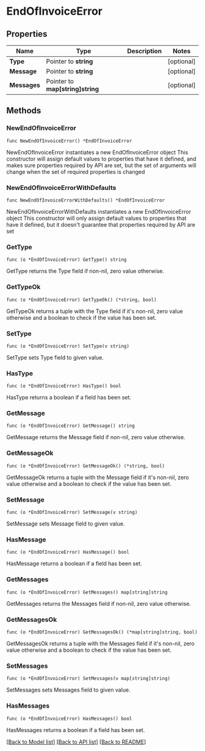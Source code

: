# EndOfInvoiceError

## Properties

Name | Type | Description | Notes
------------ | ------------- | ------------- | -------------
**Type** | Pointer to **string** |  | [optional] 
**Message** | Pointer to **string** |  | [optional] 
**Messages** | Pointer to **map[string]string** |  | [optional] 

## Methods

### NewEndOfInvoiceError

`func NewEndOfInvoiceError() *EndOfInvoiceError`

NewEndOfInvoiceError instantiates a new EndOfInvoiceError object
This constructor will assign default values to properties that have it defined,
and makes sure properties required by API are set, but the set of arguments
will change when the set of required properties is changed

### NewEndOfInvoiceErrorWithDefaults

`func NewEndOfInvoiceErrorWithDefaults() *EndOfInvoiceError`

NewEndOfInvoiceErrorWithDefaults instantiates a new EndOfInvoiceError object
This constructor will only assign default values to properties that have it defined,
but it doesn't guarantee that properties required by API are set

### GetType

`func (o *EndOfInvoiceError) GetType() string`

GetType returns the Type field if non-nil, zero value otherwise.

### GetTypeOk

`func (o *EndOfInvoiceError) GetTypeOk() (*string, bool)`

GetTypeOk returns a tuple with the Type field if it's non-nil, zero value otherwise
and a boolean to check if the value has been set.

### SetType

`func (o *EndOfInvoiceError) SetType(v string)`

SetType sets Type field to given value.

### HasType

`func (o *EndOfInvoiceError) HasType() bool`

HasType returns a boolean if a field has been set.

### GetMessage

`func (o *EndOfInvoiceError) GetMessage() string`

GetMessage returns the Message field if non-nil, zero value otherwise.

### GetMessageOk

`func (o *EndOfInvoiceError) GetMessageOk() (*string, bool)`

GetMessageOk returns a tuple with the Message field if it's non-nil, zero value otherwise
and a boolean to check if the value has been set.

### SetMessage

`func (o *EndOfInvoiceError) SetMessage(v string)`

SetMessage sets Message field to given value.

### HasMessage

`func (o *EndOfInvoiceError) HasMessage() bool`

HasMessage returns a boolean if a field has been set.

### GetMessages

`func (o *EndOfInvoiceError) GetMessages() map[string]string`

GetMessages returns the Messages field if non-nil, zero value otherwise.

### GetMessagesOk

`func (o *EndOfInvoiceError) GetMessagesOk() (*map[string]string, bool)`

GetMessagesOk returns a tuple with the Messages field if it's non-nil, zero value otherwise
and a boolean to check if the value has been set.

### SetMessages

`func (o *EndOfInvoiceError) SetMessages(v map[string]string)`

SetMessages sets Messages field to given value.

### HasMessages

`func (o *EndOfInvoiceError) HasMessages() bool`

HasMessages returns a boolean if a field has been set.


[[Back to Model list]](../README.md#documentation-for-models) [[Back to API list]](../README.md#documentation-for-api-endpoints) [[Back to README]](../README.md)


